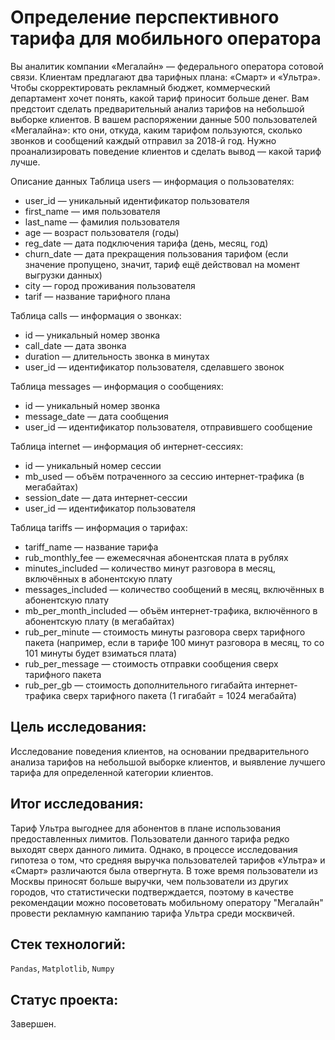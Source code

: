 ﻿#  Определение перспективного тарифа для мобильного оператора





Вы аналитик компании «Мегалайн» — федерального оператора сотовой связи. Клиентам предлагают два тарифных плана: «Смарт» и «Ультра». Чтобы скорректировать рекламный бюджет, коммерческий департамент хочет понять, какой тариф приносит больше денег. Вам предстоит сделать предварительный анализ тарифов на небольшой выборке клиентов. В вашем распоряжении данные 500 пользователей «Мегалайна»: кто они, откуда, каким тарифом пользуются, сколько звонков и сообщений каждый отправил за 2018-й год. Нужно проанализировать поведение клиентов и сделать вывод — какой тариф лучше.

Описание данных Таблица users — информация о пользователях:

-   user_id — уникальный идентификатор пользователя
-   first_name — имя пользователя
-   last_name — фамилия пользователя
-   age — возраст пользователя (годы)
-   reg_date — дата подключения тарифа (день, месяц, год)
-   churn_date — дата прекращения пользования тарифом (если значение пропущено, значит, тариф ещё действовал на момент выгрузки данных)
-   city — город проживания пользователя
-   tarif — название тарифного плана

Таблица calls — информация о звонках:

-   id — уникальный номер звонка
-   call_date — дата звонка
-   duration — длительность звонка в минутах
-   user_id — идентификатор пользователя, сделавшего звонок

Таблица messages — информация о сообщениях:

-   id — уникальный номер звонка
-   message_date — дата сообщения
-   user_id — идентификатор пользователя, отправившего сообщение

Таблица internet — информация об интернет-сессиях:

-   id — уникальный номер сессии
-   mb_used — объём потраченного за сессию интернет-трафика (в мегабайтах)
-   session_date — дата интернет-сессии
-   user_id — идентификатор пользователя

Таблица tariffs — информация о тарифах:

-   tariff_name — название тарифа
-   rub_monthly_fee — ежемесячная абонентская плата в рублях
-   minutes_included — количество минут разговора в месяц, включённых в абонентскую плату
-   messages_included — количество сообщений в месяц, включённых в абонентскую плату
-   mb_per_month_included — объём интернет-трафика, включённого в абонентскую плату (в мегабайтах)
-   rub_per_minute — стоимость минуты разговора сверх тарифного пакета (например, если в тарифе 100 минут разговора в месяц, то со 101 минуты будет взиматься плата)
-   rub_per_message — стоимость отправки сообщения сверх тарифного пакета
-   rub_per_gb — стоимость дополнительного гигабайта интернет-трафика сверх тарифного пакета (1 гигабайт = 1024 мегабайта)

## Цель исследования:


Исследование поведения клиентов, на основании предварительного анализа тарифов на небольшой выборке клиентов, и выявление лучшего тарифа для определенной категории клиентов.


## Итог исследования:


Тариф Ультра выгоднее для абонентов в плане использования предоставленных лимитов. Пользователи данного тарифа редко выходят сверх данного лимита. Однако, в процессе исследования гипотеза о том, что средняя выручка пользователей тарифов «Ультра» и «Смарт» различаются была отвергнута. В тоже время пользователи из Москвы приносят больше выручки, чем пользователи из других городов, что статистически подтверждается, поэтому в качестве рекомендации можно посоветовать мобильному оператору "Мегалайн" провести рекламную кампанию тарифа Ультра среди москвичей.

## Стек технологий:

`Pandas`, `Matplotlib`, `Numpy`

## Статус проекта:

Завершен.


